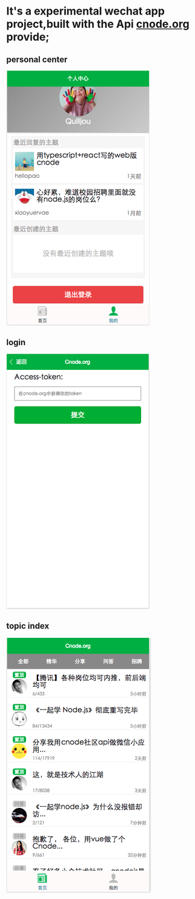 # It's a experimental wechat app project,built with the Api [cnode.org](https://cnodejs.org/api) provide;
## personal center
![](./screenshots/my.png)
## login
![](./screenshots/login.png)
## topic index
![](./screenshots/topic.png)

